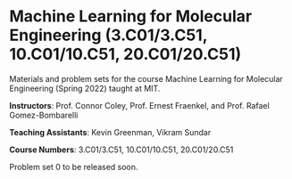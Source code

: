 # Machine Learning for Molecular Engineering (3.C01/3.C51, 10.C01/10.C51, 20.C01/20.C51)

Materials and problem sets for the course Machine Learning for Molecular Engineering (Spring 2022) taught at MIT.

**Instructors**: Prof. Connor Coley, Prof. Ernest Fraenkel, and Prof. Rafael Gomez-Bombarelli 

**Teaching Assistants**: Kevin Greenman, Vikram Sundar

**Course Numbers**: 3.C01/3.C51, 10.C01/10.C51, 20.C01/20.C51

Problem set 0 to be released soon.
